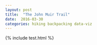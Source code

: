 ```yaml
---
layout: post
title:  "The John Muir Trail"
date:  2016-03-30 
categories: hiking backpacking data-viz 
---
```


{% include test.html %}
